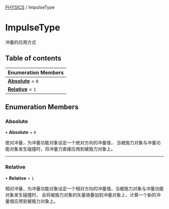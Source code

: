 [PHYSICS](../groups/Core.PHYSICS.md) / ImpulseType

# ImpulseType <Badge type="tip" text="Enumeration" /> <Score text="ImpulseType" />

冲量的应用方式

## Table of contents

| Enumeration Members |
| :-----|
| **[Absolute](mw.ImpulseType.md#absolute)** = ``0`` <br> |
| **[Relative](mw.ImpulseType.md#relative)** = ``1`` <br> |

## Enumeration Members

### Absolute <Score text="Absolute" /> 

• **Absolute** = ``0``

绝对冲量，为冲量功能对象设定一个绝对方向的冲量值，
当被施力对象与冲量功能对象发生碰撞时，将冲量力直接应用到被施力对象上。

___

### Relative <Score text="Relative" /> 

• **Relative** = ``1``

相对冲量，为冲量功能对象设定一个相对方向的冲量值，当被施力对象与冲量功能对象发生碰撞时，
会将被施力对象的矢量值叠加到冲量对象上，计算一个新的冲量值应用到被施力对象上。
